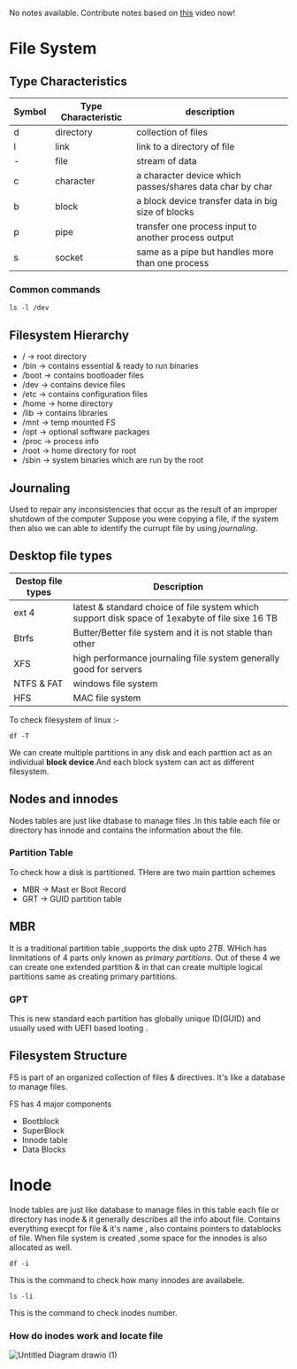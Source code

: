 No notes available. Contribute notes based on [this](https://www.youtube.com/watch?v=PbMT53jaUaU&list=PL2kSRH_DmWVZp_cu6MMPWkgYh7GZVFS6i&index=6) video now!
# File System
## Type Characteristics

| Symbol  | Type Characteristic |  description |
| ------------- | ------------- |-----------|
| d | directory  | collection of files|
| l |  link | link to a directory of file |
| - | file  | stream of data |
| c | character |a character device which passes/shares data char by char|
| b |  block | a block device transfer data in big size of blocks |
| p | pipe |transfer one process input to another process output|
| s |  socket |same as a pipe but handles more than one process |

### Common commands
```
ls -l /dev
```
## Filesystem Hierarchy
* / -> root directory
* /bin -> contains essential & ready to run binaries
* /boot -> contains bootloader files
* /dev -> contains device files
* /etc -> contains configuration files
* /home -> home directory
* /lib -> contains libraries
* /mnt -> temp mounted FS
* /opt -> optional software packages
* /proc -> process info
* /root -> home directory for root
* /sbin -> system binaries which are run by the root
## Journaling
Used to repair any inconsistencies that occur as the result of an improper shutdown of the computer
Suppose you were copying a file, if the system then also we can able to identify the currupt file by using *journaling*.

## Desktop file types
|Destop file types| Description|
|---|---|
| ext 4 | latest & standard choice of file system which support disk space of 1exabyte of file sixe 16 TB|
| Btrfs| Butter/Better file system and it is not stable than other|
| XFS |  high performance journaling file system generally good for servers|
| NTFS & FAT| windows file system|
| HFS | MAC file system |

To check filesystem of linux :-
```
df -T
```
We can create multiple partitions in any disk and each parttion act as an individual **block device**.And each block system can act as different filesystem.

## Nodes and innodes
Nodes tables are just like dtabase to manage files .In this table each file or directory has innode and contains the information about the file.

### Partition Table
To check how a disk is partitioned.
THere are two main parttion schemes
* MBR -> Mast er Boot Record  
* GRT -> GUID partition table
## MBR
  It is a traditional partition table ,supports the disk upto *2TB*. WHich has linmitations of 4 parts only known as *primary partitions*. Out of these 4 we can create one extended partition & in that can create multiple logical partitions same as creating primary partitions.
 
 ### GPT
 
 This is new standard each partition has globally unique ID(GUID) and usually used with UEFI based looting .
 
 ## Filesystem Structure
 
 FS is part of an organized collection of files &  directives. It's like a database to manage files.
 
 FS has 4 major components
 
 *  Bootblock
 *  SuperBlock
 *  Innode table
 *  Data Blocks

# Inode
   Inode tables are just like database to manage files in this table  each file or directory has inode & it generally describes all the info about file. Contains everything execpt for file & it's  name , also contains pointers to datablocks of file.
  When file system is created ,some space for the innodes is also allocated as well.
 ```
 df -i
 ```
This is the command to check how many innodes are availabele.

```
ls -li
```
This is the command to check inodes number.
### How do inodes work and locate file
![Untitled Diagram drawio (1)](https://user-images.githubusercontent.com/120579608/234055609-51a0d8d1-0e67-4e1c-9091-71c7c2c48f18.png)

